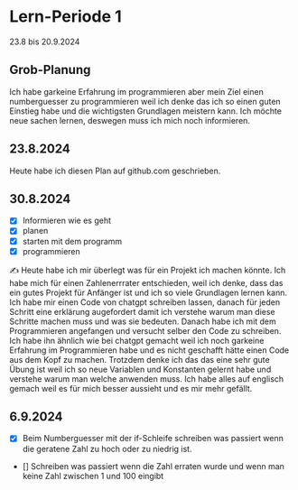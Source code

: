 # Lern-Periode 1

23.8 bis 20.9.2024

## Grob-Planung
Ich habe garkeine Erfahrung im programmieren aber mein Ziel einen numberguesser zu programmieren weil ich denke das ich so einen guten Einstieg habe und die wichtigsten Grundlagen meistern kann. Ich möchte neue sachen lernen, deswegen muss ich mich noch informieren.



## 23.8.2024

Heute habe ich diesen Plan auf github.com geschrieben.

## 30.8.2024

- [x] Informieren wie es geht 
- [x] planen
- [x] starten mit dem programm
- [x] programmieren

✍️ Heute habe ich mir überlegt was für ein Projekt ich machen könnte. Ich habe mich für einen Zahlenerrrater entschieden, weil ich denke, dass das ein gutes Projekt für Anfänger ist und ich so viele Grundlagen lernen kann. Ich habe mir einen Code von chatgpt schreiben lassen, danach für jeden Schritt eine erklärung augefordert damit ich verstehe warum man diese Schritte machen muss und was sie bedeuten. Danach habe ich mit dem Programmieren angefangen und versucht selber den Code zu schreiben. Ich habe ihn ähnlich wie bei chatgpt gemacht weil ich noch garkeine Erfahrung im Programmieren habe und es nicht geschafft hätte einen Code aus dem Kopf zu machen. Trotzdem denke ich das das eine sehr gute Übung ist weil ich so neue Variablen und Konstanten gelernt habe und verstehe warum man welche anwenden muss. Ich habe alles auf englisch gemach weil es für mich besser aussieht und es mir mehr gefällt.

## 6.9.2024
- [x] Beim Numberguesser mit der if-Schleife schreiben was passiert wenn die geratene Zahl zu hoch oder zu niedrig ist.
- [] Schreiben was passiert wenn die Zahl erraten wurde und wenn man keine Zahl zwischen 1 und 100 eingibt

